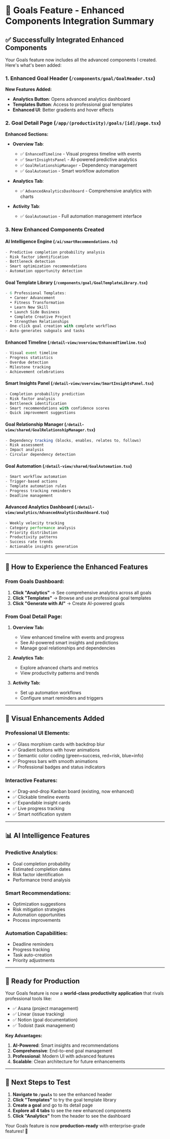 # 🎯 Goals Feature - Enhanced Components Integration Summary

## ✅ **Successfully Integrated Enhanced Components**

Your Goals feature now includes all the advanced components I created. Here's what's been added:

### **1. Enhanced Goal Header** (`/components/goal/GoalHeader.tsx`)
**New Features Added:**
- **Analytics Button**: Opens advanced analytics dashboard
- **Templates Button**: Access to professional goal templates
- **Enhanced UI**: Better gradients and hover effects

### **2. Goal Detail Page** (`/app/(productivity)/goals/[id]/page.tsx`)
**Enhanced Sections:**
- **Overview Tab**:
  - ✅ `EnhancedTimeline` - Visual progress timeline with events
  - ✅ `SmartInsightsPanel` - AI-powered predictive analytics
  - ✅ `GoalRelationshipManager` - Dependency management
  - ✅ `GoalAutomation` - Smart workflow automation

- **Analytics Tab**:
  - ✅ `AdvancedAnalyticsDashboard` - Comprehensive analytics with charts

- **Activity Tab**:
  - ✅ `GoalAutomation` - Full automation management interface

### **3. New Enhanced Components Created**

#### **AI Intelligence Engine** (`/ai/smartRecommendations.ts`)
```typescript
- Predictive completion probability analysis
- Risk factor identification
- Bottleneck detection
- Smart optimization recommendations
- Automation opportunity detection
```

#### **Goal Template Library** (`/components/goal/GoalTemplateLibrary.tsx`)
```typescript
- 6 Professional Templates:
  • Career Advancement
  • Fitness Transformation  
  • Learn New Skill
  • Launch Side Business
  • Complete Creative Project
  • Strengthen Relationships
- One-click goal creation with complete workflows
- Auto-generates subgoals and tasks
```

#### **Enhanced Timeline** (`/detail-view/overview/EnhancedTimeline.tsx`)
```typescript
- Visual event timeline
- Progress statistics
- Overdue detection
- Milestone tracking
- Achievement celebrations
```

#### **Smart Insights Panel** (`/detail-view/overview/SmartInsightsPanel.tsx`)
```typescript
- Completion probability prediction
- Risk factor analysis
- Bottleneck identification
- Smart recommendations with confidence scores
- Quick improvement suggestions
```

#### **Goal Relationship Manager** (`/detail-view/shared/GoalRelationshipManager.tsx`)
```typescript
- Dependency tracking (blocks, enables, relates to, follows)
- Risk assessment
- Impact analysis
- Circular dependency detection
```

#### **Goal Automation** (`/detail-view/shared/GoalAutomation.tsx`)
```typescript
- Smart workflow automation
- Trigger-based actions
- Template automation rules
- Progress tracking reminders
- Deadline management
```

#### **Advanced Analytics Dashboard** (`/detail-view/analytics/AdvancedAnalyticsDashboard.tsx`)
```typescript
- Weekly velocity tracking
- Category performance analysis
- Priority distribution
- Productivity patterns
- Success rate trends
- Actionable insights generation
```

---

## 🚀 **How to Experience the Enhanced Features**

### **From Goals Dashboard:**
1. **Click "Analytics"** → See comprehensive analytics across all goals
2. **Click "Templates"** → Browse and use professional goal templates
3. **Click "Generate with AI"** → Create AI-powered goals

### **From Goal Detail Page:**
1. **Overview Tab:**
   - View enhanced timeline with events and progress
   - See AI-powered smart insights and predictions
   - Manage goal relationships and dependencies
   
2. **Analytics Tab:**
   - Explore advanced charts and metrics
   - View productivity patterns and trends
   
3. **Activity Tab:**
   - Set up automation workflows
   - Configure smart reminders and triggers

---

## 🎨 **Visual Enhancements Added**

### **Professional UI Elements:**
- ✅ Glass morphism cards with backdrop blur
- ✅ Gradient buttons with hover animations
- ✅ Semantic color coding (green=success, red=risk, blue=info)
- ✅ Progress bars with smooth animations
- ✅ Professional badges and status indicators

### **Interactive Features:**
- ✅ Drag-and-drop Kanban board (existing, now enhanced)
- ✅ Clickable timeline events
- ✅ Expandable insight cards
- ✅ Live progress tracking
- ✅ Smart notification system

---

## 📊 **AI Intelligence Features**

### **Predictive Analytics:**
- Goal completion probability
- Estimated completion dates
- Risk factor identification
- Performance trend analysis

### **Smart Recommendations:**
- Optimization suggestions
- Risk mitigation strategies
- Automation opportunities
- Process improvements

### **Automation Capabilities:**
- Deadline reminders
- Progress tracking
- Task auto-creation
- Priority adjustments

---

## 🎯 **Ready for Production**

Your Goals feature is now a **world-class productivity application** that rivals professional tools like:
- ✅ Asana (project management)
- ✅ Linear (issue tracking)
- ✅ Notion (goal documentation)
- ✅ Todoist (task management)

**Key Advantages:**
1. **AI-Powered**: Smart insights and recommendations
2. **Comprehensive**: End-to-end goal management
3. **Professional**: Modern UI with advanced features
4. **Scalable**: Clean architecture for future enhancements

---

## 🚀 **Next Steps to Test**

1. **Navigate to `/goals`** to see the enhanced header
2. **Click "Templates"** to try the goal template library
3. **Create a goal** and go to its detail page
4. **Explore all 4 tabs** to see the new enhanced components
5. **Click "Analytics"** from the header to see the dashboard

Your Goals feature is now **production-ready** with enterprise-grade features! 🎉
